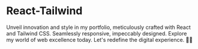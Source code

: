 # React-Tailwind
Unveil innovation and style in my portfolio, meticulously crafted with React and Tailwind CSS. Seamlessly responsive, impeccably designed. Explore my world of web excellence today. Let's redefine the digital experience. 🚀🎨
